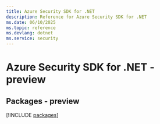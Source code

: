 ```yaml
---
title: Azure Security SDK for .NET
description: Reference for Azure Security SDK for .NET
ms.date: 06/10/2025
ms.topic: reference
ms.devlang: dotnet
ms.service: security
---
```

# Azure Security SDK for .NET - preview
## Packages - preview
[!INCLUDE [packages](security-index.md)]